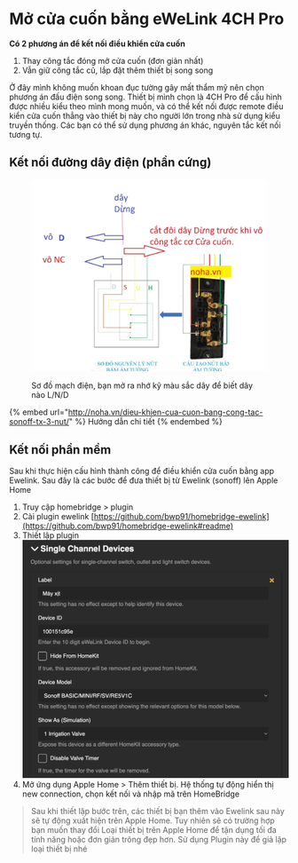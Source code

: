 # Mở cửa cuốn bằng eWeLink 4CH Pro

**Có 2 phương án để kết nối điều khiển cửa cuốn**

1. Thay công tắc đóng mở cửa cuốn (đơn giản nhất)
2. Vẫn giữ công tắc cũ, lắp đặt thêm thiết bị song song

Ở đây mình không muốn khoan đục tường gây mất thẩm mỹ nên chọn phương án đấu điện song song. Thiết bị mình chọn là 4CH Pro để cấu hình được nhiều kiểu theo mình mong muốn, và có thể kết nối được remote điều kiển cửa cuốn thẳng vào thiết bị này cho người lớn trong nhà sử dụng kiểu truyền thống. Các bạn có thể sử dụng phương án khác, nguyên tắc kết nối tương tự.

## Kết nối đường dây điện (phần cứng)

<figure><img src="../../.gitbook/assets/image (1) (1) (1) (1).png" alt=""><figcaption><p>Sơ đồ mạch điện, bạn mở ra nhớ kỹ màu sắc dây để biết dây nào L/N/D</p></figcaption></figure>

{% embed url="http://noha.vn/dieu-khien-cua-cuon-bang-cong-tac-sonoff-tx-3-nut/" %}
Hướng dẫn chi tiết
{% endembed %}

## Kết nối phần mềm

Sau khi thực hiện cấu hình thành công để điều khiển cửa cuốn bằng app Ewelink. Sau đây là các bước để đưa thiết bị từ Ewelink (sonoff) lên Apple Home

1. Truy cập homebridge > plugin
2. Cài plugin ewelink [https://github.com/bwp91/homebridge-ewelink](https://github.com/bwp91/homebridge-ewelink#readme)
3. Thiết lập plugin\
   ![](<../../.gitbook/assets/image (2) (1) (1).png>)
4. Mở ứng dụng Apple Home > Thêm thiết bị. Hệ thống tự động hiển thị new connection, chọn kết nối và nhập mã trên HomeBridge

> Sau khi thiết lập bước trên, các thiết bị bạn thêm vào Ewelink sau này sẽ tự động xuất hiện trên Apple Home. Tuy nhiên sẽ có trường hợp bạn muốn thay đổi Loại thiết bị trên Apple Home để tận dụng tối đa tính năng hoặc đơn giản trông đẹp hơn. Sử dụng Plugin này để giả lập loại thiết bị nhé
